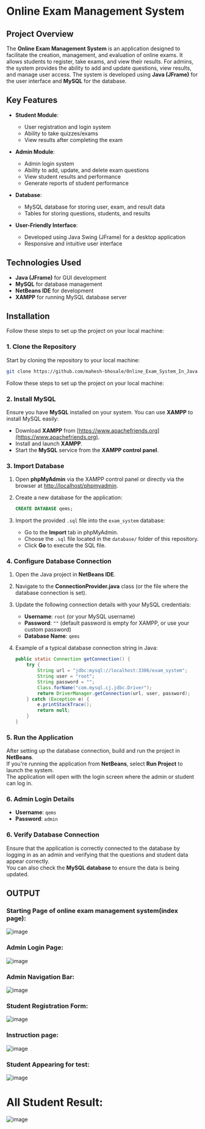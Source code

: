 # Online Exam Management System

## Project Overview

The **Online Exam Management System** is an application designed to facilitate the creation, management, and evaluation of online exams. It allows students to register, take exams, and view their results. For admins, the system provides the ability to add and update questions, view results, and manage user access. The system is developed using **Java (JFrame)** for the user interface and **MySQL** for the database.

## Key Features

- **Student Module**:
  - User registration and login system
  - Ability to take quizzes/exams
  - View results after completing the exam

- **Admin Module**:
  - Admin login system
  - Ability to add, update, and delete exam questions
  - View student results and performance
  - Generate reports of student performance

- **Database**:
  - MySQL database for storing user, exam, and result data
  - Tables for storing questions, students, and results

- **User-Friendly Interface**:
  - Developed using Java Swing (JFrame) for a desktop application
  - Responsive and intuitive user interface

## Technologies Used

- **Java (JFrame)** for GUI development
- **MySQL** for database management
- **NetBeans IDE** for development
- **XAMPP** for running MySQL database server

## Installation

Follow these steps to set up the project on your local machine:

### 1. Clone the Repository

Start by cloning the repository to your local machine:

```bash
git clone https://github.com/mahesh-bhosale/Online_Exam_System_In_Java.git
```

Follow these steps to set up the project on your local machine:

### 2. Install MySQL

Ensure you have **MySQL** installed on your system. You can use **XAMPP** to install MySQL easily:

- Download **XAMPP** from [https://www.apachefriends.org](https://www.apachefriends.org).
- Install and launch **XAMPP**.
- Start the **MySQL** service from the **XAMPP control panel**.

### 3. Import Database

1. Open **phpMyAdmin** via the XAMPP control panel or directly via the browser at [http://localhost/phpmyadmin](http://localhost/phpmyadmin).

2. Create a new database for the application:

    ```sql
    CREATE DATABASE qems;
    ```

3. Import the provided `.sql` file into the `exam_system` database:
   - Go to the **Import** tab in phpMyAdmin.
   - Choose the `.sql` file located in the `database/` folder of this repository.
   - Click **Go** to execute the SQL file.

### 4. Configure Database Connection

1. Open the Java project in **NetBeans IDE**.

2. Navigate to the **ConnectionProvider.java** class (or the file where the database connection is set).

3. Update the following connection details with your MySQL credentials:
   - **Username**: `root` (or your MySQL username)
   - **Password**: `""` (default password is empty for XAMPP, or use your custom password)
   - **Database Name**: `qems`

4. Example of a typical database connection string in Java:

    ```java
    public static Connection getConnection() {
        try {
            String url = "jdbc:mysql://localhost:3306/exam_system";
            String user = "root";
            String password = "";
            Class.forName("com.mysql.cj.jdbc.Driver");
            return DriverManager.getConnection(url, user, password);
        } catch (Exception e) {
            e.printStackTrace();
            return null;
        }
    }
    ```

### 5. Run the Application

After setting up the database connection, build and run the project in **NetBeans**.  
If you're running the application from **NetBeans**, select **Run Project** to launch the system.  
The application will open with the login screen where the admin or student can log in.

### 6. Admin Login Details

- **Username**: `qems`
- **Password**: `admin`

### 6. Verify Database Connection

Ensure that the application is correctly connected to the database by logging in as an admin and verifying that the questions and student data appear correctly.  
You can also check the **MySQL database** to ensure the data is being updated.


## OUTPUT 

### Starting Page of online exam management system(index page):
![image](https://github.com/user-attachments/assets/2eb8ae26-f847-4dc1-b577-0bb46d83744d)

###  Admin Login Page:

![image](https://github.com/user-attachments/assets/d2a7c657-45a5-4392-9ed8-f81cf9575977)

###  Admin Navigation Bar:

![image](https://github.com/user-attachments/assets/a4a5ff74-6614-46d8-ba5c-72db084fcaa2)

### Student Registration Form:

![image](https://github.com/user-attachments/assets/cf30c3bf-e02b-4490-8ef4-e9823e9a5f1a)

### Instruction page:

![image](https://github.com/user-attachments/assets/5376983c-80cf-4dd2-b857-164ee7889e14)

### Student Appearing for test:

![image](https://github.com/user-attachments/assets/7713120d-31ac-4231-8a82-df058255ceed)

# All Student Result:

![image](https://github.com/user-attachments/assets/d379aec9-7a6d-4386-8599-a74c1952ddc6)


